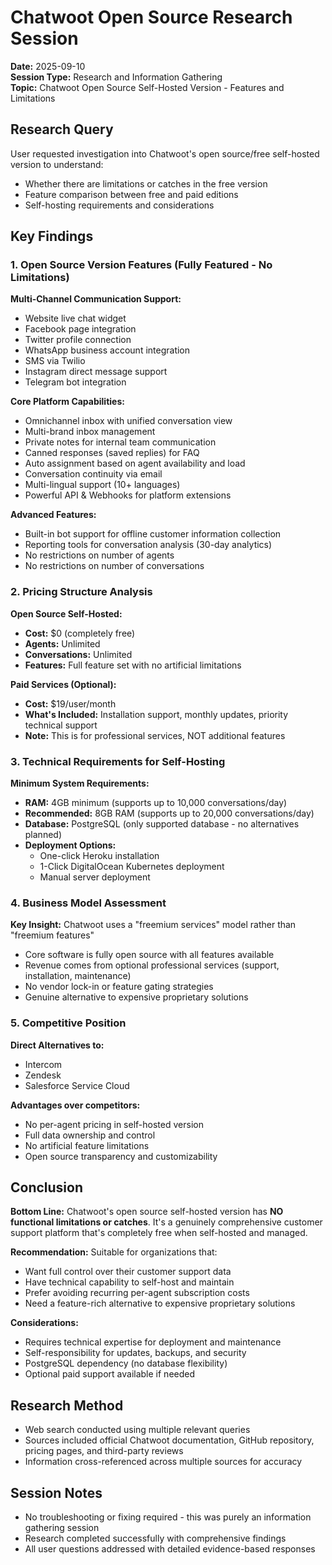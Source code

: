 # Chatwoot Open Source Research Session

**Date:** 2025-09-10  
**Session Type:** Research and Information Gathering  
**Topic:** Chatwoot Open Source Self-Hosted Version - Features and Limitations

## Research Query
User requested investigation into Chatwoot's open source/free self-hosted version to understand:
- Whether there are limitations or catches in the free version
- Feature comparison between free and paid editions
- Self-hosting requirements and considerations

## Key Findings

### 1. Open Source Version Features (Fully Featured - No Limitations)

**Multi-Channel Communication Support:**
- Website live chat widget
- Facebook page integration  
- Twitter profile connection
- WhatsApp business account integration
- SMS via Twilio
- Instagram direct message support
- Telegram bot integration

**Core Platform Capabilities:**
- Omnichannel inbox with unified conversation view
- Multi-brand inbox management
- Private notes for internal team communication
- Canned responses (saved replies) for FAQ
- Auto assignment based on agent availability and load
- Conversation continuity via email
- Multi-lingual support (10+ languages)
- Powerful API & Webhooks for platform extensions

**Advanced Features:**
- Built-in bot support for offline customer information collection
- Reporting tools for conversation analysis (30-day analytics)
- No restrictions on number of agents
- No restrictions on number of conversations

### 2. Pricing Structure Analysis

**Open Source Self-Hosted:**
- **Cost:** $0 (completely free)
- **Agents:** Unlimited
- **Conversations:** Unlimited  
- **Features:** Full feature set with no artificial limitations

**Paid Services (Optional):**
- **Cost:** $19/user/month
- **What's Included:** Installation support, monthly updates, priority technical support
- **Note:** This is for professional services, NOT additional features

### 3. Technical Requirements for Self-Hosting

**Minimum System Requirements:**
- **RAM:** 4GB minimum (supports up to 10,000 conversations/day)
- **Recommended:** 8GB RAM (supports up to 20,000 conversations/day)
- **Database:** PostgreSQL (only supported database - no alternatives planned)
- **Deployment Options:** 
  - One-click Heroku installation
  - 1-Click DigitalOcean Kubernetes deployment
  - Manual server deployment

### 4. Business Model Assessment

**Key Insight:** Chatwoot uses a "freemium services" model rather than "freemium features"
- Core software is fully open source with all features available
- Revenue comes from optional professional services (support, installation, maintenance)
- No vendor lock-in or feature gating strategies
- Genuine alternative to expensive proprietary solutions

### 5. Competitive Position

**Direct Alternatives to:**
- Intercom
- Zendesk  
- Salesforce Service Cloud

**Advantages over competitors:**
- No per-agent pricing in self-hosted version
- Full data ownership and control
- No artificial feature limitations
- Open source transparency and customizability

## Conclusion

**Bottom Line:** Chatwoot's open source self-hosted version has **NO functional limitations or catches**. It's a genuinely comprehensive customer support platform that's completely free when self-hosted and managed.

**Recommendation:** Suitable for organizations that:
- Want full control over their customer support data
- Have technical capability to self-host and maintain
- Prefer avoiding recurring per-agent subscription costs
- Need a feature-rich alternative to expensive proprietary solutions

**Considerations:**
- Requires technical expertise for deployment and maintenance
- Self-responsibility for updates, backups, and security
- PostgreSQL dependency (no database flexibility)
- Optional paid support available if needed

## Research Method
- Web search conducted using multiple relevant queries
- Sources included official Chatwoot documentation, GitHub repository, pricing pages, and third-party reviews
- Information cross-referenced across multiple sources for accuracy

## Session Notes
- No troubleshooting or fixing required - this was purely an information gathering session
- Research completed successfully with comprehensive findings
- All user questions addressed with detailed evidence-based responses